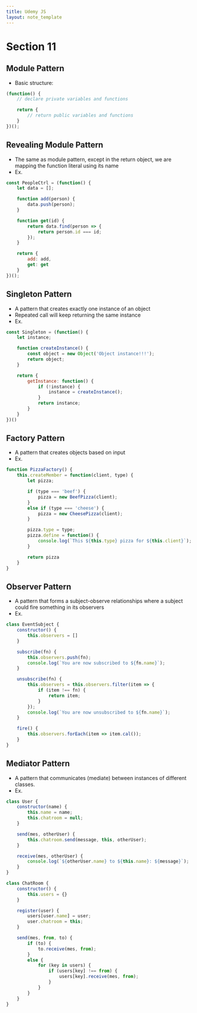 ```yaml
---
title: Udemy JS
layout: note_template
---
```


# Section 11



## Module Pattern
- Basic structure:
```js
(function() {
    // declare private variables and functions

    return {
        // return public variables and functions
    }
})();
```



## Revealing Module Pattern
- The same as module pattern, except in the return object, we are mapping the function literal using its name
- Ex.
```js
const PeopleCtrl = (function() {
    let data = [];

    function add(person) {
        data.push(person);
    }

    function get(id) {
        return data.find(person => {
            return person.id === id;
        });
    }

    return {
        add: add,
        get: get
    }
})();
```



## Singleton Pattern
- A pattern that creates exactly one instance of an object
- Repeated call will keep returning the same instance
- Ex.
```js
const Singleton = (function() {
    let instance;

    function createInstance() {
        const object = new Object('Object instance!!!');
        return object;
    }

    return {
        getInstance: function() {
            if (!instance) {
                instance = createInstance();
            }
            return instance;
        }
    }
})()
```



## Factory Pattern
- A pattern that creates objects based on input
- Ex.
```js
function PizzaFactory() {
    this.createMember = function(client, type) {
        let pizza;

        if (type === 'beef') {
            pizza = new BeefPizza(client);
        }
        else if (type === 'cheese') {
            pizza = new CheesePizza(client);
        }

        pizza.type = type;
        pizza.define = function() {
            console.log(`This ${this.type} pizza for ${this.client}`);
        }

        return pizza
    }
}
```



## Observer Pattern
- A pattern that forms a subject-observe relationships where a subject could fire something in its observers
- Ex.
```js
class EventSubject {
    constructor() {
        this.observers = []
    }

    subscribe(fn) {
        this.observers.push(fn);
        console.log(`You are now subscribed to ${fn.name}`);
    }

    unsubscribe(fn) {
        this.observers = this.observers.filter(item => {
            if (item !== fn) {
                return item;
            }
        });
        console.log(`You are now unsubscribed to ${fn.name}`);
    }

    fire() {
        this.observers.forEach(item => item.cal());
    }
}
```



## Mediator Pattern
- A pattern that communicates (mediate) between instances of different classes.
- Ex.
```js
class User {
    constructor(name) {
        this.name = name;
        this.chatroom = null;
    }

    send(mes, otherUser) {
        this.chatroom.send(message, this, otherUser);
    }

    receive(mes, otherUser) {
        console.log(`${otherUser.name} to ${this.name}: ${message}`);
    }
}

class ChatRoom {
    constructor() {
        this.users = {}
    }

    register(user) {
        users[user.name] = user;
        user.chatroom = this;
    }

    send(mes, from, to) {
        if (to) {
            to.receive(mes, from);
        }
        else {
            for (key in users) {
                if (users[key] !== from) {
                    users[key].receive(mes, from);
                }
            }
        }
    }
}
```
